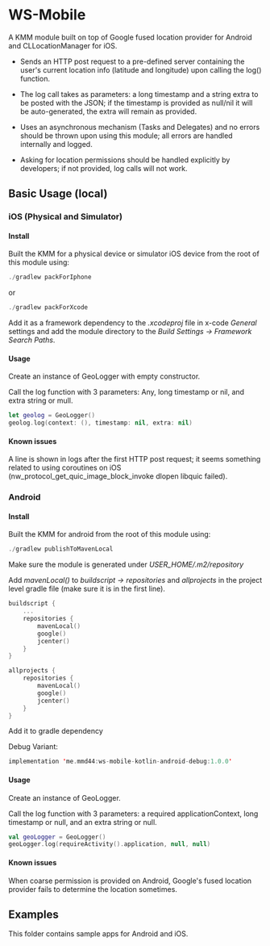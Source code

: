 # WS-Mobile

A KMM module built on top of Google fused location provider for Android and CLLocationManager for iOS.

* Sends an HTTP post request to a pre-defined server containing the user's current location info (latitude and longitude) upon calling the log() function.


* The log call takes as parameters: a long timestamp and a string extra to be posted with the JSON; if the timestamp is provided as null/nil it will be auto-generated, the extra will remain as provided.


* Uses an asynchronous mechanism (Tasks and Delegates) and no errors should be thrown upon using this module; all errors are handled internally and logged.


* Asking for location permissions should be handled explicitly by developers; if not provided, log calls will not work.

## Basic Usage (local)

### iOS (Physical and Simulator)

#### Install

Built the KMM for a physical device or simulator iOS device from the root of this module using:
```kotlin
./gradlew packForIphone
```
or
```kotlin
./gradlew packForXcode
```
Add it as a framework dependency to the *.xcodeproj* file in x-code *General* settings and add the module directory to the *Build Settings -> Framework Search Paths*.

#### Usage

Create an instance of GeoLogger with empty constructor.

Call the log function with 3 parameters: Any, long timestamp or nil, and extra string or mull.


```swift
let geolog = GeoLogger()
geolog.log(context: (), timestamp: nil, extra: nil)
```

#### Known issues
A line is shown in logs after the first HTTP post request; it seems something related to using coroutines on iOS (nw_protocol_get_quic_image_block_invoke dlopen libquic failed).

### Android

#### Install

Built the KMM for android from the root of this module using:
```kotlin
./gradlew publishToMavenLocal
```
Make sure the module is generated under *USER_HOME/.m2/repository*

Add *mavenLocal()* to *buildscript -> repositories* and *allprojects* in the project level gradle file (make sure it is in the first line).
```kotlin
buildscript {
    ...
    repositories {
        mavenLocal()
        google()
        jcenter()
    }
}

allprojects {
    repositories {
        mavenLocal()
        google()
        jcenter()
    }
}
```

Add it to gradle dependency

Debug Variant:
```kotlin
implementation 'me.mmd44:ws-mobile-kotlin-android-debug:1.0.0'
```

#### Usage

Create an instance of GeoLogger.

Call the log function with 3 parameters: a required applicationContext, long timestamp or null, and an extra string or null.


```kotlin
val geoLogger = GeoLogger()
geoLogger.log(requireActivity().application, null, null)
```

#### Known issues
When coarse permission is provided on Android, Google's fused location provider fails to determine the location sometimes.


## Examples

This folder contains sample apps for Android and iOS.

